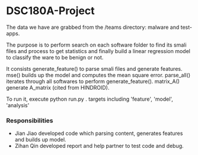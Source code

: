 # DSC180A-Project
The data we have are grabbed from the /teams directory: malware and test-apps.

The purpose is to perform search on each software folder to find its smali files and process to get statistics 
and finally build a linear regression model to classify the ware to be benign or not.

It consists generate_feature() to parse smali files and generate features.
mse() builds up the model and computes the mean square error.
parse_all() iterates through all softwares to perform generate_feature().
matrix_A() generate A_matrix (cited from HINDROID).

To run it, execute python run.py <targets>.
  targets including 'feature', 'model', 'analysis'

### Responsibilities

* Jian Jiao developed code which parsing content, generates features and builds up model.
* Zihan Qin developed report and help partner to test code and debug.
